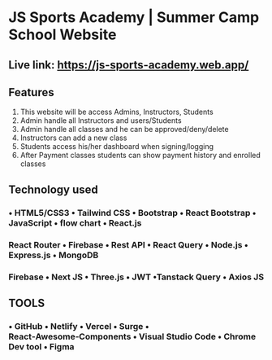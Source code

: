 # JS Sports Academy | Summer Camp School Website 
## Live link: https://js-sports-academy.web.app/

## Features
1. This website will be access Admins, Instructors, Students
2. Admin handle all Instructors and users/Students
3. Admin handle all classes and he can be approved/deny/delete
4. Instructors can add a new class
5. Students access his/her dashboard when signing/logging
6. After Payment classes students can show payment history and enrolled classes

## Technology used

### • HTML5/CSS3 • Tailwind CSS • Bootstrap • React Bootstrap • JavaScript • flow chart • React.js

### React Router • Firebase • Rest API • React Query • Node.js • Express.js • MongoDB

### Firebase • Next JS • Three.js • JWT •Tanstack Query • Axios JS

## TOOLS
### • GitHub • Netlify • Vercel • Surge • React‑Awesome‑Components • Visual Studio Code • Chrome Dev tool • Figma

